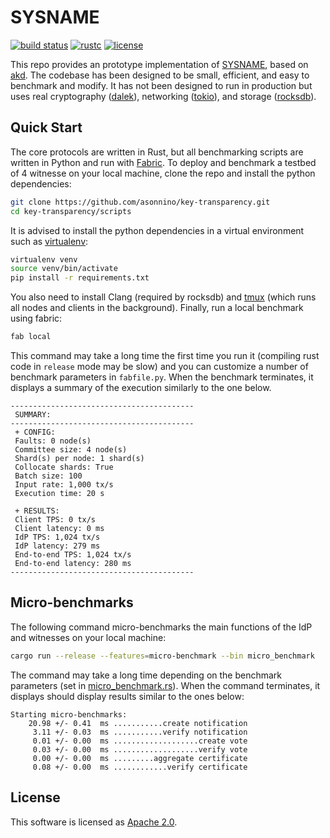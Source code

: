 # SYSNAME

[![build status](https://img.shields.io/github/workflow/status/asonnino/key-transparency/Rust/master?style=flat-square&logo=github)](https://github.com/asonnino/key-transparency/actions)
[![rustc](https://img.shields.io/badge/rustc-1.62+-blue?style=flat-square&logo=rust)](https://www.rust-lang.org)
[![license](https://img.shields.io/badge/license-Apache-blue.svg?style=flat-square)](LICENSE)

This repo provides an prototype implementation of [SYSNAME](), based on [akd](https://github.com/novifinancial/akd). The codebase has been designed to be small, efficient, and easy to benchmark and modify. It has not been designed to run in production but uses real cryptography ([dalek](https://doc.dalek.rs/ed25519_dalek)), networking ([tokio](https://docs.rs/tokio)), and storage ([rocksdb](https://docs.rs/rocksdb)).

## Quick Start

The core protocols are written in Rust, but all benchmarking scripts are written in Python and run with [Fabric](http://www.fabfile.org/).
To deploy and benchmark a testbed of 4 witnesse on your local machine, clone the repo and install the python dependencies:

```bash
git clone https://github.com/asonnino/key-transparency.git
cd key-transparency/scripts
```

It is advised to install the python dependencies in a virtual environment such as [virtualenv](https://pypi.org/project/virtualenv):

```bash
virtualenv venv
source venv/bin/activate
pip install -r requirements.txt
```

You also need to install Clang (required by rocksdb) and [tmux](https://linuxize.com/post/getting-started-with-tmux/#installing-tmux) (which runs all nodes and clients in the background). Finally, run a local benchmark using fabric:

```bash
fab local
```

This command may take a long time the first time you run it (compiling rust code in `release` mode may be slow) and you can customize a number of benchmark parameters in `fabfile.py`. When the benchmark terminates, it displays a summary of the execution similarly to the one below.

```
-----------------------------------------
 SUMMARY:
-----------------------------------------
 + CONFIG:
 Faults: 0 node(s)
 Committee size: 4 node(s)
 Shard(s) per node: 1 shard(s)
 Collocate shards: True
 Batch size: 100
 Input rate: 1,000 tx/s
 Execution time: 20 s

 + RESULTS:
 Client TPS: 0 tx/s
 Client latency: 0 ms
 IdP TPS: 1,024 tx/s
 IdP latency: 279 ms
 End-to-end TPS: 1,024 tx/s
 End-to-end latency: 280 ms
-----------------------------------------
```

## Micro-benchmarks

The following command micro-benchmarks the main functions of the IdP and witnesses on your local machine:

```bash
cargo run --release --features=micro-benchmark --bin micro_benchmark
```

The command may take a long time depending on the benchmark parameters (set in [micro_benchmark.rs](https://github.com/asonnino/key-transparency/blob/main/bench/src/micro_benchmark.rs)). When the command terminates, it displays should display results similar to the ones below:

```
Starting micro-benchmarks:
    20.98 +/- 0.41  ms ...........create notification
     3.11 +/- 0.03  ms ...........verify notification
     0.01 +/- 0.00  ms ...................create vote
     0.03 +/- 0.00  ms ...................verify vote
     0.00 +/- 0.00  ms .........aggregate certificate
     0.08 +/- 0.00  ms ............verify certificate
```

## License

This software is licensed as [Apache 2.0](LICENSE).
